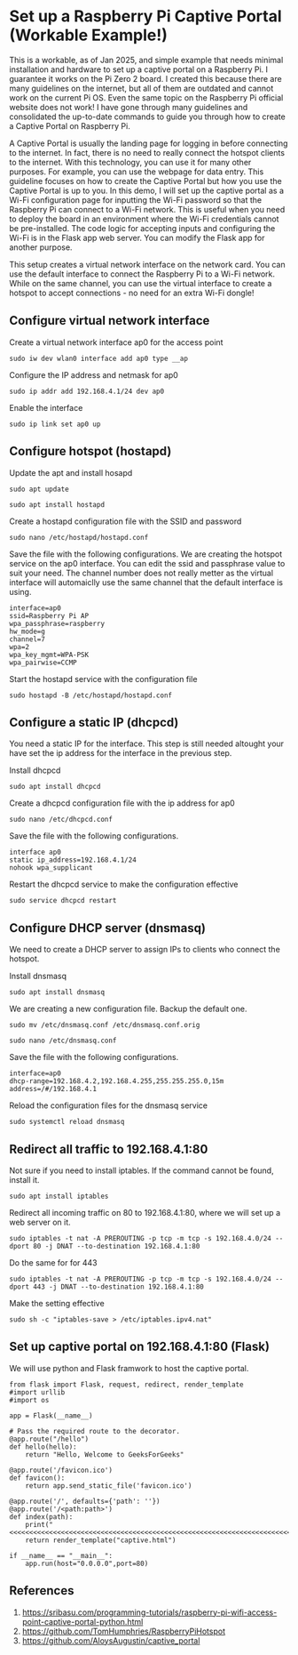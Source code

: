 # Set up a Raspberry Pi Captive Portal (Workable Example!)
This is a workable, as of Jan 2025, and simple example that needs minimal installation and hardware to set up a captive portal on a Raspberry Pi. I guarantee it works on the Pi Zero 2 board. I created this because there are many guidelines on the internet, but all of them are outdated and cannot work on the current Pi OS. Even the same topic on the Raspberry Pi official website does not work! I have gone through many guidelines and consolidated the up-to-date commands to guide you through how to create a Captive Portal on Raspberry Pi.


A Captive Portal is usually the landing page for logging in before connecting to the internet. In fact, there is no need to really connect the hotspot clients to the internet. With this technology, you can use it for many other purposes. For example, you can use the webpage for data entry. This guideline focuses on how to create the Captive Portal but how you use the Captive Portal is up to you. In this demo, I will set up the captive portal as a Wi-Fi configuration page for inputting the Wi-Fi password so that the Raspberry Pi can connect to a Wi-Fi network. This is useful when you need to deploy the board in an environment where the Wi-Fi credentials cannot be pre-installed. The code logic for accepting inputs and configuring the Wi-Fi is in the Flask app web server. You can modify the Flask app for another purpose.


This setup creates a virtual network interface on the network card. You can use the default interface to connect the Raspberry Pi to a Wi-Fi network. While on the same channel, you can use the virtual interface to create a hotspot to accept connections - no need for an extra Wi-Fi dongle!

## Configure virtual network interface


Create a virtual network interface ap0 for the access point
```
sudo iw dev wlan0 interface add ap0 type __ap
```
Configure the IP address and netmask for ap0
```
sudo ip addr add 192.168.4.1/24 dev ap0
```
Enable the interface
```
sudo ip link set ap0 up
```
## Configure hotspot (hostapd)
Update the apt and install hosapd
```
sudo apt update
```
```
sudo apt install hostapd
```
Create a hostapd configuration file with the SSID and password
```
sudo nano /etc/hostapd/hostapd.conf
```
Save the file with the following configurations. We are creating the hotspot service on the ap0 interface. You can edit the ssid and passphrase value to suit your need. The channel number does not really metter as the virtual interface will automaiclly use the same channel that the default interface is using.
```
interface=ap0
ssid=Raspberry Pi AP
wpa_passphrase=raspberry
hw_mode=g
channel=7
wpa=2
wpa_key_mgmt=WPA-PSK
wpa_pairwise=CCMP
```

Start the hostapd service with the configuration file
```
sudo hostapd -B /etc/hostapd/hostapd.conf
```

## Configure a static IP (dhcpcd)
You need a static IP for the interface. This step is still needed altought your have set the ip address for the interface in the previous step.

Install dhcpcd
```
sudo apt install dhcpcd
```
Create a dhcpcd configuration file with the ip address for ap0
```
sudo nano /etc/dhcpcd.conf
```
Save the file with the following configurations. 
```
interface ap0
static ip_address=192.168.4.1/24
nohook wpa_supplicant
```
Restart the dhcpcd service to make the configuration effective
```
sudo service dhcpcd restart
```
## Configure DHCP server (dnsmasq)
We need to create a DHCP server to assign IPs to clients who connect the hotspot.

Install dnsmasq
```
sudo apt install dnsmasq
```
We are creating a new configuration file. Backup the default one.
```
sudo mv /etc/dnsmasq.conf /etc/dnsmasq.conf.orig
```
```
sudo nano /etc/dnsmasq.conf
```
Save the file with the following configurations. 
```
interface=ap0     
dhcp-range=192.168.4.2,192.168.4.255,255.255.255.0,15m
address=/#/192.168.4.1
```
Reload the configuration files for the dnsmasq service
```
sudo systemctl reload dnsmasq
```
## Redirect all traffic to 192.168.4.1:80
Not sure if you need to install iptables. If the command cannot be found, install it.

```
sudo apt install iptables
```
Redirect all incoming traffic on 80 to 192.168.4.1:80, where we will set up a web server on it.
```
sudo iptables -t nat -A PREROUTING -p tcp -m tcp -s 192.168.4.0/24 --dport 80 -j DNAT --to-destination 192.168.4.1:80
```
Do the same for for 443
```
sudo iptables -t nat -A PREROUTING -p tcp -m tcp -s 192.168.4.0/24 --dport 443 -j DNAT --to-destination 192.168.4.1:80
```
Make the setting effective
```
sudo sh -c "iptables-save > /etc/iptables.ipv4.nat"
```

## Set up captive portal on 192.168.4.1:80 (Flask)
We will use python and Flask framwork to host the captive portal. 
```
from flask import Flask, request, redirect, render_template
#import urllib
#import os

app = Flask(__name__)

# Pass the required route to the decorator.
@app.route("/hello")
def hello(hello):
    return "Hello, Welcome to GeeksForGeeks"

@app.route('/favicon.ico')
def favicon():
    return app.send_static_file('favicon.ico')

@app.route('/', defaults={'path': ''})
@app.route('/<path:path>')
def index(path):
    print("<<<<<<<<<<<<<<<<<<<<<<<<<<<<<<<<<<<<<<<<<<<<<<<<<<<<<<<<<<<<<<<<<<<<<<<")
    return render_template("captive.html")

if __name__ == "__main__":
    app.run(host="0.0.0.0",port=80) 

```

## References
1. https://sribasu.com/programming-tutorials/raspberry-pi-wifi-access-point-captive-portal-python.html
1. https://github.com/TomHumphries/RaspberryPiHotspot
1. https://github.com/AloysAugustin/captive_portal
